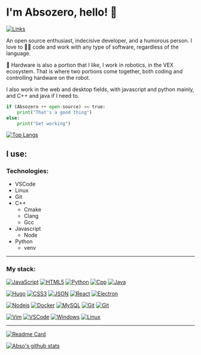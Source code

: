 
# I'm Absozero, hello! 👋
[![Links](https://img.shields.io/badge/-Links-green?style=flat&link=https://linktr.ee/absozero)](https://linktr.ee/absozero)

An open source enthusiast, indecisive developer, and a humorous person. I love to 👨‍💻 code and work with any type of software, regardless of the language.

:robot: Hardware is also a portion that I like, I work in robotics, in the VEX ecosystem. That is where two portions come together, both coding and controlling hardware on the robot.

I also work in the web and desktop fields, with javascript and python mainly, and C++ and java if I need to.
```python
if (Absozero ++ open-source) == true:
	print("That's a good thing")
else:
	print("Get working") 
```
[![Top Langs](https://github-readme-stats.vercel.app/api/top-langs/?username=absozero&theme=radical)](https://github.com/absozero)
## I use:
### Technologies:
- VSCode
- Linux
- Git
- C++
	- Cmake
	- Clang
	- Gcc
- Javascript
	- Node
- Python
	- venv

---

### My stack:
[![JavaScript](https://img.shields.io/badge/-JavaScript-black?style=flat&logo=javascript&link=https://github.com/absozero)](https://github.com/absozero)
[![HTML5](https://img.shields.io/badge/-HTML5-E34F26?style=flat&logo=html5&logoColor=white&link=https://github.com/absozero)](https://github.com/absozero)
[![Python](https://img.shields.io/badge/-Python-darkblue?style=flat&logo=python&logoColor=yellow&link=https://github.com/absozero)](https://github.com/absozero)
[![Cpp](https://img.shields.io/badge/-C/C++-grey?style=flat&logo=c%2B%2B&logoColor=white&link=https://github.com/absozero)](https://github.com/absozero)
[![Java](https://img.shields.io/badge/Java-brown?style=flat&logo=java&link=https://github.com/absozero)](https://github.com/absozero)

[![Hugo](https://img.shields.io/badge/-Hugo-pink?style=flat&logo=hugo&logoColor=white&link=https://github.com/absozero)](https://github.com/absozero)
[![CSS3](https://img.shields.io/badge/-CSS3-1572B6?style=flat&logo=css3&link=https://github.com/absozero)](https://github.com/absozero)
[![JSON](https://img.shields.io/badge/-json-02569B?style=flat&logo=json&link=https://github.com/absozero)](https://github.com/absozero)
[![React](https://img.shields.io/badge/-React-black?style=flat&logo=react&link=https://github.com/absozero)](https://github.com/absozero)
[![Electron](https://img.shields.io/badge/-Electron-gray?style=flat&logo=electron&link=https://github.com/absozero)](https://github.com/absozero)

[![Nodejs](https://img.shields.io/badge/-Nodejs-green?style=flat&logo=Node.js&link=https://github.com/absozero)](https://github.com/absozero)
[![Docker](https://img.shields.io/badge/-Docker-black?style=flat&logo=docker&link=https://github.com/absozero)](https://github.com/absozero)
[![MySQL](https://img.shields.io/badge/-MySQL-black?style=flat&logo=mysql&link=https://github.com/absozero)](https://github.com/absozero)
[![Git](https://img.shields.io/badge/-Git-black?style=flat&logo=git&link=https://github.com/absozero)](https://github.com/absozero)
[![Git](https://img.shields.io/badge/-Github-darkgrey?style=flat&logo=github&link=https://github.com/absozero)](https://github.com/absozero)

[![Vim](https://img.shields.io/badge/-Vim-darkgreen?style=flat&logo=vim&link=https://github.com/absozero)](https://github.com/absozero)
[![VSCode](https://img.shields.io/badge/-Vscode-blue?style=flat&logo=visual-studio-code&link=https://github.com/absozero)](https://github.com/absozero)
[![Windows](https://img.shields.io/badge/-Windows-darkblue?style=flat&logo=windows&link=https://github.com/absozero)](https://github.com/absozero)
[![Linux](https://img.shields.io/badge/-Linux-black?style=flat&logo=linux&logoColor=yellow&link=https://github.com/absozero)](https://github.com/absozero)

---

[![Readme Card](https://github-readme-stats.vercel.app/api/pin/?username=absozero&theme=react&repo=absozero.github.io)](https://github.com/absozero/absozero.github.io)

[![Abso's github stats](https://github-readme-stats.vercel.app/api?username=absozero&theme=blueberry&show_icons=true&hide_border=true)](https://github.com/absozero/absozero)
